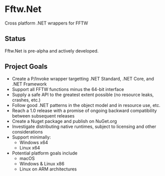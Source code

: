 # Fftw.Net
Cross platform .NET wrappers for FFTW

## Status
Fftw.Net is pre-alpha and actively developed.

## Project Goals
* Create a P/Invoke wrapper targetting .NET Standard, .NET Core, and .NET Framework
* Support all FFTW functions minus the 64-bit interface
* Supply a safe API to the greatest extent possible (no resource leaks, crashes, etc.)
* Follow good .NET patterns in the object model and in resource use, etc.
* Reach a 1.0 release with a promise of ongoing backward compatibility between subsequent releases
* Create a Nuget package and publish on NuGet.org
* Investigate distributing native runtimes, subject to licensing and other considerations
* Support minimally:
    * Windows x64
    * Linux x64
* Potential platform goals include
    * macOS
    * Windows & Linux x86
    * Linux on ARM architectures